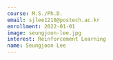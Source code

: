 ```yaml
---
course: M.S./Ph.D.
email: sjlee1218@postech.ac.kr
enrollment: 2022-01-01
image: seungjoon-lee.jpg
interest: Reinforcement Learning
name: Seungjoon Lee
---
```


